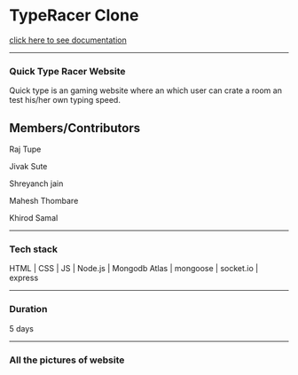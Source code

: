 # TypeRacer Clone 
<a href="https://rural-snails-2863.up.railway.app/api-docs/">click here to see documentation</a>
<hr>
    <h3>Quick Type Racer Website</h3>
    <p>Quick type is an gaming website where an which user can crate a room an test his/her own typing speed.</p>
    <h2>Members/Contributors</h2>
    <p>Raj Tupe</p>
    <p>Jivak Sute</p>
    <p>Shreyanch jain</p>
    <p>Mahesh Thombare</p>
    <p>Khirod Samal</p>
     <hr>
    <h3>Tech stack</h3>
    <p>HTML | CSS | JS | Node.js | Mongodb Atlas | mongoose | socket.io | express</p>
    <hr>
    <h3>Duration</h3>
    <p>5 days</p>
    <hr>
    <h3>All the pictures of website</h3>
    <img src="https://user-images.githubusercontent.com/114012248/237075921-f4b7a120-2094-4d2f-8f67-12a1a0dde2e3.png" alt="">
    <img src="https://user-images.githubusercontent.com/114012248/237075935-8af34988-ad39-4322-a5af-c8a00cf31934.png" alt="">
    <img src="https://user-images.githubusercontent.com/114012248/237075950-a2b13a05-50d4-4f98-9f2f-6f842b45e11c.png" alt="">
    <img src="https://user-images.githubusercontent.com/114012248/237075957-2a2d63db-7928-4b9a-b2a8-713a25c38020.png" alt="">
    <img src="https://user-images.githubusercontent.com/114012248/237075969-899160b4-2825-4465-9a61-35d4b7ab6825.png" alt="">
















